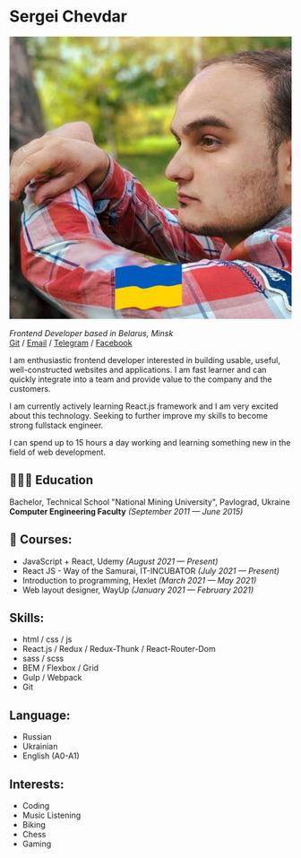 Sergei Chevdar
==============

![Avatar](https://github.com/StarkElessar/rsschool-cv/raw/gh-pages/img/me.jpg)

_Frontend Developer based in Belarus, Minsk_  
[Git](https://github.com/StarkElessar) / [Email](mailto:serj.elessar@gmail.com) / [Telegram](https://t.me/StarkElessar) / [Facebook](https://www.facebook.com/SerjElessar)

I am enthusiastic frontend developer interested in building usable, useful,
well-constructed websites and applications. I am fast learner and can quickly integrate
into a team and provide value to the company and the customers.

I am currently actively learning React.js framework and I am very excited about this technology. Seeking
to further improve my skills to become strong fullstack engineer.

I can spend up to 15 hours a day working and learning something new in the field of web development.

## 👨🏻‍🎓 Education

Bachelor, Technical School "National Mining University", Pavlograd, Ukraine  
**Computer Engineering Faculty** _(September 2011 — June 2015)_

## 📌 Courses:

* JavaScript + React, Udemy _(August 2021 — Present)_
* React JS - Way of the Samurai, IT-INCUBATOR _(July 2021 — Present)_
* Introduction to programming, Hexlet _(March 2021 — May 2021)_
* Web layout designer, WayUp _(January 2021 — February 2021)_

## Skills:

* html / css / js
* React.js / Redux / Redux-Thunk / React-Router-Dom
* sass / scss
* BEM / Flexbox / Grid
* Gulp / Webpack
* Git

## Language:

* Russian
* Ukrainian
* English (A0-A1)

## Interests:

* Coding
* Music Listening
* Biking
* Chess
* Gaming
